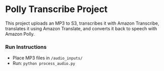 # Polly Transcribe Project

This project uploads an MP3 to S3, transcribes it with Amazon Transcribe, translates it using Amazon Translate, and converts it back to speech with Amazon Polly.

### Run Instructions
- Place MP3 files in `/audio_inputs/`
- Run: `python process_audio.py`
